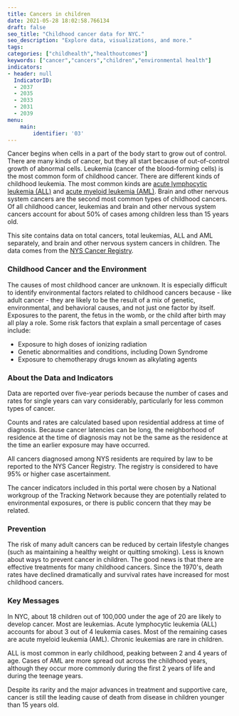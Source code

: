```yaml
---
title: Cancers in children
date: 2021-05-28 18:02:58.766134
draft: false
seo_title: "Childhood cancer data for NYC."
seo_description: "Explore data, visualizations, and more."
tags: 
categories: ["childhealth","healthoutcomes"]
keywords: ["cancer","cancers","children","environmental health"]
indicators:
- header: null
  IndicatorID:
  - 2037
  - 2035
  - 2033
  - 2031
  - 2039
menu:
    main:
        identifier: '03'
---
```


Cancer begins when cells in a part of the body start to grow out of control. There are many kinds of cancer, but they all start because of out-of-control growth of abnormal cells. Leukemia (cancer of the blood-forming cells) is the most common form of childhood cancer. There are different kinds of childhood leukemia. The most common kinds are [acute lymphocytic leukemia (ALL)](http://a816-dohbesp.nyc.gov/IndicatorPublic/Glossary.aspx#Leukemia) and [acute myeloid leukemia (AML)](http://a816-dohbesp.nyc.gov/IndicatorPublic/Glossary.aspx#Leukemia). Brain and other nervous system cancers are the second most common types of childhood cancers. Of all childhood cancer, leukemias and brain and other nervous system cancers account for about 50% of cases among children less than 15 years old.

This site contains data on total cancers, total leukemias, ALL and AML separately, and brain and other nervous system cancers in children. The data comes from the [NYS Cancer Registry](http://a816-dohbesp.nyc.gov/IndicatorPublic/Glossary.aspx#NYS_Cancer_Registry).

### Childhood Cancer and the Environment

The causes of most childhood cancer are unknown. It is especially difficult to identify environmental factors related to childhood cancers because - like adult cancer - they are likely to be the result of a mix of genetic, environmental, and behavioral causes, and not just one factor by itself. Exposures to the parent, the fetus in the womb, or the child after birth may all play a role. Some risk factors that explain a small percentage of cases include:

* Exposure to high doses of ionizing radiation
* Genetic abnormalities and conditions, including Down Syndrome
* Exposure to chemotherapy drugs known as alkylating agents

### About the Data and Indicators

Data are reported over five-year periods because the number of cases and rates for single years can vary considerably, particularly for less common types of cancer.  
  
Counts and rates are calculated based upon residential address at time of diagnosis. Because cancer latencies can be long, the neighborhood of residence at the time of diagnosis may not be the same as the residence at the time an earlier exposure may have occurred.  
  
All cancers diagnosed among NYS residents are required by law to be reported to the NYS Cancer Registry. The registry is considered to have 95% or higher case ascertainment.  
  
The cancer indicators included in this portal were chosen by a National workgroup of the Tracking Network because they are potentially related to environmental exposures, or there is public concern that they may be related.

### Prevention

The risk of many adult cancers can be reduced by certain lifestyle changes (such as maintaining a healthy weight or quitting smoking). Less is known about ways to prevent cancer in children. The good news is that there are effective treatments for many childhood cancers. Since the 1970's, death rates have declined dramatically and survival rates have increased for most childhood cancers.

### Key Messages

In NYC, about 18 children out of 100,000 under the age of 20 are likely to develop cancer. Most are leukemias. Acute lymphocytic leukemia (ALL) accounts for about 3 out of 4 leukemia cases. Most of the remaining cases are acute myeloid leukemia (AML). Chronic leukemias are rare in children.    
  
 ALL is most common in early childhood, peaking between 2 and 4 years of age. Cases of AML are more spread out across the childhood years, although they occur more commonly during the first 2 years of life and during the teenage years.  
  
 Despite its rarity and the major advances in treatment and supportive care, cancer is still the leading cause of death from disease in children younger than 15 years old.

